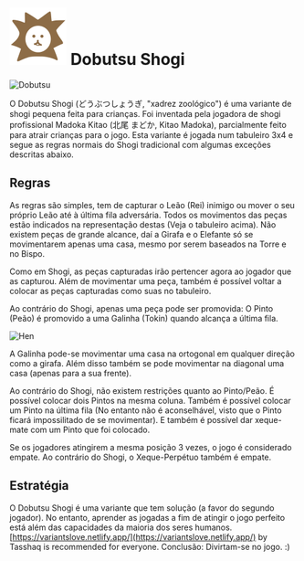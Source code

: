 
# ![Dobutsu Shogi](https://github.com/gbtami/pychess-variants/blob/master/static/icons/Dobutsu.svg) Dobutsu Shogi

![Dobutsu](https://github.com/gbtami/pychess-variants/blob/master/static/images/ShogiGuide/Dobutsu.png)

O Dobutsu Shogi (どうぶつしょうぎ, "xadrez zoológico") é uma variante de shogi pequena feita para crianças. Foi inventada pela jogadora de shogi profissional Madoka Kitao (北尾 まどか, Kitao Madoka), parcialmente feito para atrair crianças para o jogo. Esta variante é jogada num tabuleiro 3x4 e segue as regras normais do Shogi tradicional com algumas exceções descritas abaixo.

## Regras

As regras são simples, tem de capturar o Leão (Rei) inimigo ou mover o seu próprio Leão até à última fila adversária. Todos os movimentos das peças estão indicados na representação destas (Veja o tabuleiro acima). Não existem peças de grande alcance, daí a Girafa e o Elefante só se movimentarem apenas uma casa, mesmo por serem baseados na Torre e no Bispo. 

Como em Shogi, as peças capturadas irão pertencer agora ao jogador que as capturou. Além de movimentar uma peça, também é possível voltar a colocar as peças capturadas como suas no tabuleiro.

Ao contrário do Shogi, apenas uma peça pode ser promovida: O Pinto (Peão) é promovido a uma Galinha (Tokin) quando alcança a última fila.

![Hen](https://github.com/gbtami/pychess-variants/blob/master/static/images/ShogiGuide/Hen.png)

A Galinha pode-se movimentar uma casa na ortogonal em qualquer direção como a girafa. Além disso também se pode movimentar na diagonal uma casa (apenas para a sua frente).

Ao contrário do Shogi, não existem restrições quanto ao Pinto/Peão. É possível colocar dois Pintos na mesma coluna. Também é possível colocar um Pinto na última fila (No entanto não é aconselhável, visto que o Pinto ficará impossilitado de se movimentar). E também é possível dar xeque-mate com um Pinto que foi colocado.

Se os jogadores atingirem a mesma posição 3 vezes, o jogo é considerado empate. Ao contrário do Shogi, o Xeque-Perpétuo também é empate.

## Estratégia

O Dobutsu Shogi é uma variante que tem solução (a favor do segundo jogador). No entanto, aprender as jogadas a fim de atingir o jogo perfeito está além das capacidades da maioria dos seres humanos.
[https://variantslove.netlify.app/](https://variantslove.netlify.app/) by Tasshaq is recommended for everyone.
Conclusão: Divirtam-se no jogo.  :)
